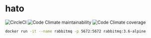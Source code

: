 # hato

![CircleCI](https://img.shields.io/circleci/build/github/openrm/hato)
![Code Climate maintainability](https://img.shields.io/codeclimate/maintainability/openrm/hato)
![Code Climate coverage](https://img.shields.io/codeclimate/coverage/openrm/hato)

```sh
docker run -it --name rabbitmq -p 5672:5672 rabbitmq:3.6-alpine
```
